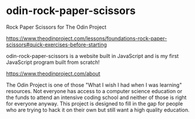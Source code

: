 # odin-rock-paper-scissors

Rock Paper Scissors for The Odin Project

https://www.theodinproject.com/lessons/foundations-rock-paper-scissors#quick-exercises-before-starting 

odin-rock-paper-scissors is a website built in JavaScript and is my first JavaScript program built from scratch!

https://www.theodinproject.com/about

The Odin Project is one of those "What I wish I had when I was learning" resources. Not everyone has access to a computer science education or the funds to attend an intensive coding school and neither of those is right for everyone anyway. This project is designed to fill in the gap for people who are trying to hack it on their own but still want a high quality education.